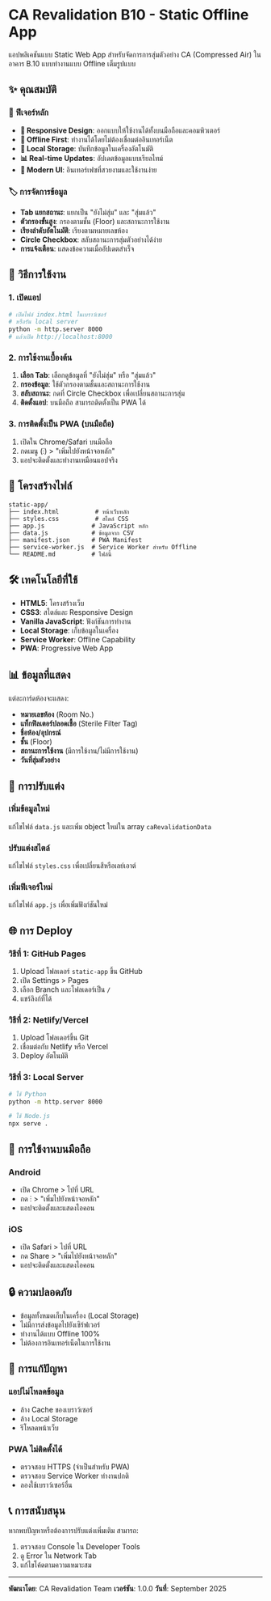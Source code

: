 # CA Revalidation B10 - Static Offline App

แอปพลิเคชันแบบ Static Web App สำหรับจัดการการสุ่มตัวอย่าง CA (Compressed Air) ในอาคาร B.10 แบบทำงานแบบ Offline เต็มรูปแบบ

## ✨ คุณสมบัติ

### 🎯 ฟีเจอร์หลัก
- **📱 Responsive Design**: ออกแบบให้ใช้งานได้ทั้งบนมือถือและคอมพิวเตอร์
- **🔄 Offline First**: ทำงานได้โดยไม่ต้องเชื่อมต่ออินเทอร์เน็ต
- **💾 Local Storage**: บันทึกข้อมูลในเครื่องอัตโนมัติ
- **📊 Real-time Updates**: อัปเดตข้อมูลแบบเรียลไทม์
- **🎨 Modern UI**: อินเทอร์เฟซที่สวยงามและใช้งานง่าย

### 🏷️ การจัดการข้อมูล
- **Tab แยกสถานะ**: แยกเป็น "ยังไม่สุ่ม" และ "สุ่มแล้ว"
- **ตัวกรองขั้นสูง**: กรองตามชั้น (Floor) และสถานะการใช้งาน
- **เรียงลำดับอัตโนมัติ**: เรียงตามหมายเลขห้อง
- **Circle Checkbox**: สลับสถานะการสุ่มตัวอย่างได้ง่าย
- **การแจ้งเตือน**: แสดงข้อความเมื่ออัปเดตสำเร็จ

## 🚀 วิธีการใช้งาน

### 1. เปิดแอป
```bash
# เปิดไฟล์ index.html ในเบราว์เซอร์
# หรือรัน local server
python -m http.server 8000
# แล้วเปิด http://localhost:8000
```

### 2. การใช้งานเบื้องต้น
1. **เลือก Tab**: เลือกดูข้อมูลที่ "ยังไม่สุ่ม" หรือ "สุ่มแล้ว"
2. **กรองข้อมูล**: ใช้ตัวกรองตามชั้นและสถานะการใช้งาน
3. **สลับสถานะ**: กดที่ Circle Checkbox เพื่อเปลี่ยนสถานะการสุ่ม
4. **ติดตั้งแอป**: บนมือถือ สามารถติดตั้งเป็น PWA ได้

### 3. การติดตั้งเป็น PWA (บนมือถือ)
1. เปิดใน Chrome/Safari บนมือถือ
2. กดเมนู (⋮) > "เพิ่มไปยังหน้าจอหลัก"
3. แอปจะติดตั้งและทำงานเหมือนแอปจริง

## 📁 โครงสร้างไฟล์

```
static-app/
├── index.html          # หน้าเว็บหลัก
├── styles.css          # สไตล์ CSS
├── app.js             # JavaScript หลัก
├── data.js            # ข้อมูลจาก CSV
├── manifest.json      # PWA Manifest
├── service-worker.js  # Service Worker สำหรับ Offline
└── README.md          # ไฟล์นี้
```

## 🛠️ เทคโนโลยีที่ใช้

- **HTML5**: โครงสร้างเว็บ
- **CSS3**: สไตล์และ Responsive Design
- **Vanilla JavaScript**: ฟังก์ชันการทำงาน
- **Local Storage**: เก็บข้อมูลในเครื่อง
- **Service Worker**: Offline Capability
- **PWA**: Progressive Web App

## 📊 ข้อมูลที่แสดง

แต่ละการ์ดห้องจะแสดง:
- **หมายเลขห้อง** (Room No.)
- **แท็กฟิลเตอร์ปลอดเชื้อ** (Sterile Filter Tag)
- **ชื่อห้อง/อุปกรณ์**
- **ชั้น** (Floor)
- **สถานะการใช้งาน** (มีการใช้งาน/ไม่มีการใช้งาน)
- **วันที่สุ่มตัวอย่าง**

## 🔧 การปรับแต่ง

### เพิ่มข้อมูลใหม่
แก้ไขไฟล์ `data.js` และเพิ่ม object ใหม่ใน array `caRevalidationData`

### ปรับแต่งสไตล์
แก้ไขไฟล์ `styles.css` เพื่อเปลี่ยนสีหรือเลย์เอาต์

### เพิ่มฟีเจอร์ใหม่
แก้ไขไฟล์ `app.js` เพื่อเพิ่มฟังก์ชันใหม่

## 🌐 การ Deploy

### วิธีที่ 1: GitHub Pages
1. Upload โฟลเดอร์ `static-app` ขึ้น GitHub
2. เปิด Settings > Pages
3. เลือก Branch และโฟลเดอร์เป็น `/`
4. แชร์ลิงก์ที่ได้

### วิธีที่ 2: Netlify/Vercel
1. Upload โฟลเดอร์ขึ้น Git
2. เชื่อมต่อกับ Netlify หรือ Vercel
3. Deploy อัตโนมัติ

### วิธีที่ 3: Local Server
```bash
# ใช้ Python
python -m http.server 8000

# ใช้ Node.js
npx serve .
```

## 📱 การใช้งานบนมือถือ

### Android
- เปิด Chrome > ไปที่ URL
- กด ⋮ > "เพิ่มไปยังหน้าจอหลัก"
- แอปจะติดตั้งและแสดงไอคอน

### iOS
- เปิด Safari > ไปที่ URL
- กด Share > "เพิ่มไปยังหน้าจอหลัก"
- แอปจะติดตั้งและแสดงไอคอน

## 🔒 ความปลอดภัย

- ข้อมูลทั้งหมดเก็บในเครื่อง (Local Storage)
- ไม่มีการส่งข้อมูลไปยังเซิร์ฟเวอร์
- ทำงานได้แบบ Offline 100%
- ไม่ต้องการอินเทอร์เน็ตในการใช้งาน

## 🐛 การแก้ปัญหา

### แอปไม่โหลดข้อมูล
- ล้าง Cache ของเบราว์เซอร์
- ล้าง Local Storage
- รีโหลดหน้าเว็บ

### PWA ไม่ติดตั้งได้
- ตรวจสอบ HTTPS (จำเป็นสำหรับ PWA)
- ตรวจสอบ Service Worker ทำงานปกติ
- ลองใช้เบราว์เซอร์อื่น

## 📞 การสนับสนุน

หากพบปัญหาหรือต้องการปรับแต่งเพิ่มเติม สามารถ:
1. ตรวจสอบ Console ใน Developer Tools
2. ดู Error ใน Network Tab
3. แก้ไขโค้ดตามความเหมาะสม

---

**พัฒนาโดย**: CA Revalidation Team
**เวอร์ชัน**: 1.0.0
**วันที่**: September 2025
